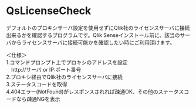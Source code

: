 # QsLicenseCheck

デフォルトのプロキシサーバ設定を使用せずにQlik社のライセンスサーバに接続出来るかを確認するプログラムです。Qlik Senseインストール前に、該当のサーバからライセンスサーバに接続可能かを確認したい時にご利用頂けます。

＜仕様＞<br>
1.コマンドプロンプト上でプロキシのアドレスを設定<br>
　http://サーバ or IP:ポート番号<br>
2.プロキシ経由でQlik社のライセンスサーバに接続<br>
3.ステータスコードを取得<br>
4.404エラー(NotFound)がレスポンスされれば疎通OK、その他のステータスコードなら疎通NGを表示<br>
